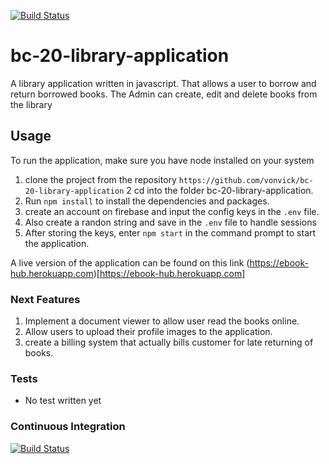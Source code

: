 [![Build Status](https://travis-ci.org/vonvick/bc-20-library-application.svg?branch=master)](https://travis-ci.org/vonvick/bc-20-library-application.svg?branch=master)

# bc-20-library-application
A library application written in javascript. That allows a user to borrow and return borrowed books. The Admin can create, edit and delete books from the library

## Usage
To run the application, make sure you have node installed on your system

1. clone the project from the repository ``` https://github.com/vonvick/bc-20-library-application ```
2 cd into the folder bc-20-library-application.
3. Run ``` npm install ``` to install the dependencies and packages.
4. create an account on firebase and input the config keys in the ``` .env ``` file.
5. Also create a randon string and save in the  ``` .env ``` file to handle sessions
5. After storing the keys, enter  ``` npm start ``` in the command prompt to start the application.

A live version of the application can be found on this link (https://ebook-hub.herokuapp.com)[https://ebook-hub.herokuapp.com]

### Next Features

1. Implement a document viewer to allow user read the books online.
2. Allow users to upload their profile images to the application.
3. create a billing system that actually bills customer for late returning of books.

### Tests
- No test written yet

### Continuous Integration
[![Build Status](https://travis-ci.org/vonvick/bc-20-library-application.svg?branch=master)](https://travis-ci.org/vonvick/bc-20-library-application.svg?branch=master)
